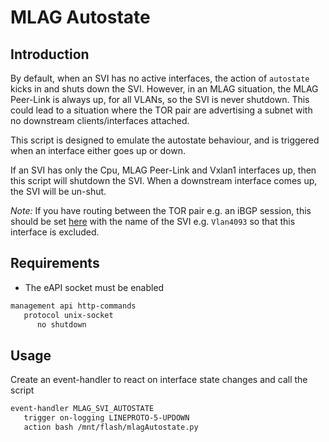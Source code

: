# MLAG Autostate

## Introduction
By default, when an SVI has no active interfaces, the action of `autostate` kicks in and shuts down the SVI.
However, in an MLAG situation, the MLAG Peer-Link is always up, for all VLANs, so the SVI is never shutdown.
This could lead to a situation where the TOR pair are advertising a subnet with no downstream clients/interfaces attached.

This script is designed to emulate the autostate behaviour, and is triggered when an interface either goes up or down.

If an SVI has only the Cpu, MLAG Peer-Link and Vxlan1 interfaces up, then this script will shutdown the SVI. When a downstream interface comes up, the SVI will be un-shut.

*Note:* If you have routing between the TOR pair e.g. an iBGP session, this should be set [here](https://github.com/colinmacgiolla/arista-mlag-autostate/blob/c46484bd5d39e3c4eb5f22bc72c5139f4c9bda6d/mlagAutostate.py#L71) with the name of the SVI e.g. `Vlan4093` so that this interface is excluded.

## Requirements
* The eAPI socket must be enabled
```bash
management api http-commands
   protocol unix-socket
      no shutdown
```

## Usage
Create an event-handler to react on interface state changes and call the script
```bash
event-handler MLAG_SVI_AUTOSTATE
   trigger on-logging LINEPROTO-5-UPDOWN
   action bash /mnt/flash/mlagAutostate.py
```

